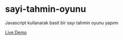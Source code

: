 # sayi-tahmin-oyunu
Javascript kullanarak basit bir sayı tahmin oyunu yapımı

[Live Demo](https://serene-ptolemy-29a731.netlify.app)
